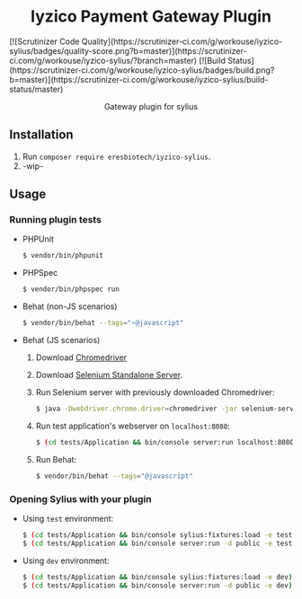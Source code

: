 <h1 align="center">Iyzico Payment Gateway Plugin</h1>
[![Scrutinizer Code Quality](https://scrutinizer-ci.com/g/workouse/iyzico-sylius/badges/quality-score.png?b=master)](https://scrutinizer-ci.com/g/workouse/iyzico-sylius/?branch=master)
[![Build Status](https://scrutinizer-ci.com/g/workouse/iyzico-sylius/badges/build.png?b=master)](https://scrutinizer-ci.com/g/workouse/iyzico-sylius/build-status/master)
<p align="center">Gateway plugin for sylius</p>

## Installation

1. Run `composer require eresbiotech/iyzico-sylius`.
2. -wip-

## Usage

### Running plugin tests

  - PHPUnit

    ```bash
    $ vendor/bin/phpunit
    ```

  - PHPSpec

    ```bash
    $ vendor/bin/phpspec run
    ```

  - Behat (non-JS scenarios)

    ```bash
    $ vendor/bin/behat --tags="~@javascript"
    ```

  - Behat (JS scenarios)
 
    1. Download [Chromedriver](https://sites.google.com/a/chromium.org/chromedriver/)
    
    2. Download [Selenium Standalone Server](https://www.seleniumhq.org/download/).
    
    2. Run Selenium server with previously downloaded Chromedriver:
    
        ```bash
        $ java -Dwebdriver.chrome.driver=chromedriver -jar selenium-server-standalone.jar
        ```
        
    3. Run test application's webserver on `localhost:8080`:
    
        ```bash
        $ (cd tests/Application && bin/console server:run localhost:8080 -d public -e test)
        ```
    
    4. Run Behat:
    
        ```bash
        $ vendor/bin/behat --tags="@javascript"
        ```

### Opening Sylius with your plugin

- Using `test` environment:

    ```bash
    $ (cd tests/Application && bin/console sylius:fixtures:load -e test)
    $ (cd tests/Application && bin/console server:run -d public -e test)
    ```
    
- Using `dev` environment:

    ```bash
    $ (cd tests/Application && bin/console sylius:fixtures:load -e dev)
    $ (cd tests/Application && bin/console server:run -d public -e dev)
    ```
